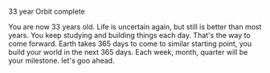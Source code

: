 33 year Orbit complete 

You are now 33 years old.
Life is uncertain again, but still is better than most years.
You keep studying and building things each day.
That's the way to come forward. 
Earth takes 365 days to come to similar starting point,
you build your world in the next 365 days.
Each week, month, quarter will be your milestone. let's goo ahead.